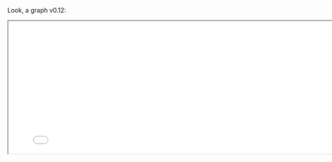 Look, a graph v0.12:

<p align="center">
<iframe src="network/main.html" width="800" height="300"/></iframe>
</p>
